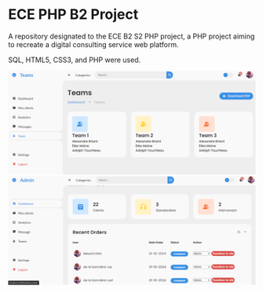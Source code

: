 # ECE PHP B2 Project
A repository designated to the ECE B2 S2 PHP project, a PHP project aiming to recreate a digital consulting service web platform.

SQL, HTML5, CSS3, and PHP were used. 

![alt text](image.png)
![alt text](image-1.png)
